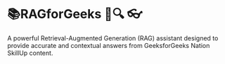 # 📚RAGforGeeks 🤖🔍 👓 
A powerful Retrieval-Augmented Generation (RAG) assistant designed to provide accurate and contextual answers from GeeksforGeeks Nation SkillUp content.
